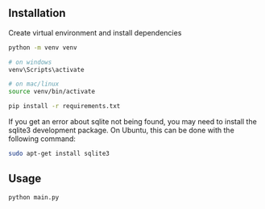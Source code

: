 ## Installation

Create virtual environment and install dependencies

``` bash
python -m venv venv

# on windows
venv\Scripts\activate

# on mac/linux
source venv/bin/activate

pip install -r requirements.txt
```

If you get an error about sqlite not being found, you may need to install the sqlite3 development package. On Ubuntu, this can be done with the following command:

``` bash
sudo apt-get install sqlite3
```

## Usage

``` bash
python main.py
```